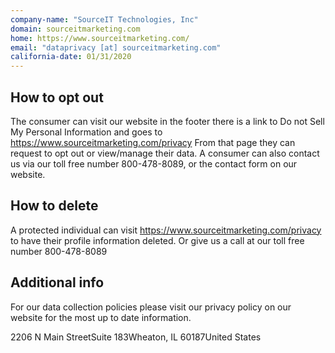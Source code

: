 ```yaml
---
company-name: "SourceIT Technologies, Inc"
domain: sourceitmarketing.com
home: https://www.sourceitmarketing.com/
email: "dataprivacy [at] sourceitmarketing.com"
california-date: 01/31/2020
---
```

## How to opt out


The consumer can visit our website in the footer there is a link to Do not Sell My Personal Information and goes to https://www.sourceitmarketing.com/privacy
From that page they can request to opt out or view/manage their data. A consumer can also contact us via our toll free number 800-478-8089, or the contact form on our website.

## How to delete


A protected individual can visit https://www.sourceitmarketing.com/privacy to have their profile information deleted. Or give us a call at our toll free number 800-478-8089

## Additional info


For our data collection policies please visit our privacy policy on our website for the most up to date information.

2206 N Main StreetSuite 183Wheaton, IL 60187United States













